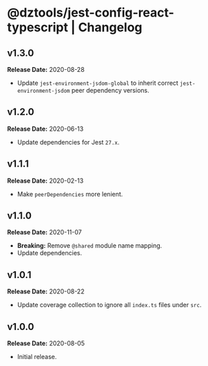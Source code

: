 # @dztools/jest-config-react-typescript | Changelog

## v1.3.0

**Release Date:** 2020-08-28

- Update `jest-environment-jsdom-global` to inherit correct `jest-environment-jsdom` peer dependency versions.

## v1.2.0

**Release Date:** 2020-06-13

- Update dependencies for Jest `27.x`.

## v1.1.1

**Release Date:** 2020-02-13

- Make `peerDependencies` more lenient.

## v1.1.0

**Release Date:** 2020-11-07

- **Breaking:** Remove `@shared` module name mapping.
- Update dependencies.

## v1.0.1

**Release Date:** 2020-08-22

- Update coverage collection to ignore all `index.ts` files under `src`.

## v1.0.0

**Release Date:** 2020-08-05

- Initial release.
